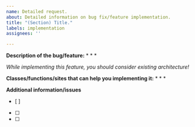```yaml
---
name: Detailed request.
about: Detailed information on bug fix/feature implementation.
title: "(Section) Title."
labels: implementation
assignees: ''

---
```


**Description of the bug/feature:**
* 
* 
* 

*While implementing this feature, you should consider existing architecture!*

**Classes/functions/sites that can help you implementing it:**
* 
* 
* 

**Additional information/issues**
- [ ] 
- [ ] 
- [ ]
